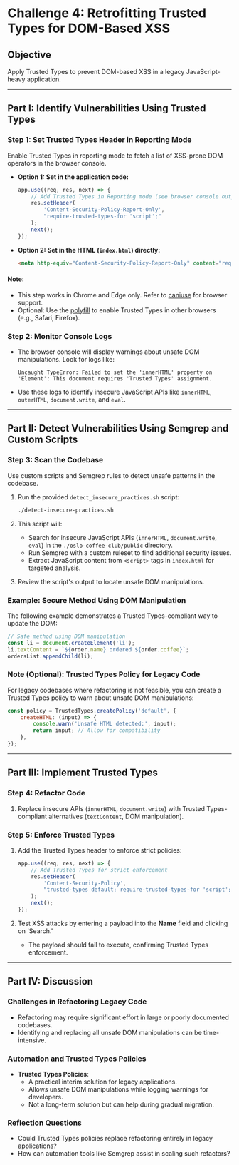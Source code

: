 # Challenge 4: Retrofitting Trusted Types for DOM-Based XSS

## Objective
Apply Trusted Types to prevent DOM-based XSS in a legacy JavaScript-heavy application.

---

## Part I: Identify Vulnerabilities Using Trusted Types

### Step 1: Set Trusted Types Header in Reporting Mode

Enable Trusted Types in reporting mode to fetch a list of XSS-prone DOM operators in the browser console.

- **Option 1: Set in the application code:**
  ```javascript
  app.use((req, res, next) => {
      // Add Trusted Types in Reporting mode (see browser console output)
      res.setHeader(
          'Content-Security-Policy-Report-Only',
          "require-trusted-types-for 'script';"
      );
      next();
  });
  ```

- **Option 2: Set in the HTML (`index.html`) directly:**
  ```html
  <meta http-equiv="Content-Security-Policy-Report-Only" content="require-trusted-types-for 'script';">
  ```

#### **Note**:
- This step works in Chrome and Edge only. Refer to [caniuse](https://caniuse.com/?search=require-trusted-types-for) for browser support.
- Optional: Use the [polyfill](https://github.com/w3c/trusted-types) to enable Trusted Types in other browsers (e.g., Safari, Firefox).

### Step 2: Monitor Console Logs

- The browser console will display warnings about unsafe DOM manipulations. Look for logs like:
  ```plaintext
  Uncaught TypeError: Failed to set the 'innerHTML' property on 'Element': This document requires 'Trusted Types' assignment.
  ```

- Use these logs to identify insecure JavaScript APIs like `innerHTML`, `outerHTML`, `document.write`, and `eval`.

---

## Part II: Detect Vulnerabilities Using Semgrep and Custom Scripts

### Step 3: Scan the Codebase

Use custom scripts and Semgrep rules to detect unsafe patterns in the codebase.

1. Run the provided `detect_insecure_practices.sh` script:
   ```bash
   ./detect-insecure-practices.sh
   ```

2. This script will:
   - Search for insecure JavaScript APIs (`innerHTML`, `document.write`, `eval`) in the `./oslo-coffee-club/public` directory.
   - Run Semgrep with a custom ruleset to find additional security issues.
   - Extract JavaScript content from `<script>` tags in `index.html` for targeted analysis.

3. Review the script's output to locate unsafe DOM manipulations.

### Example: Secure Method Using DOM Manipulation
The following example demonstrates a Trusted Types-compliant way to update the DOM:
```javascript
// Safe method using DOM manipulation
const li = document.createElement('li');
li.textContent = `${order.name} ordered ${order.coffee}`;
ordersList.appendChild(li);
```

### Note (Optional): Trusted Types Policy for Legacy Code
For legacy codebases where refactoring is not feasible, you can create a Trusted Types policy to warn about unsafe DOM manipulations:
```javascript
const policy = TrustedTypes.createPolicy('default', {
    createHTML: (input) => {
        console.warn('Unsafe HTML detected:', input);
        return input; // Allow for compatibility
    },
});
```

---

## Part III: Implement Trusted Types 

### Step 4: Refactor Code
1. Replace insecure APIs (`innerHTML`, `document.write`) with Trusted Types-compliant alternatives (`textContent`, DOM manipulation).

### Step 5: Enforce Trusted Types 
1. Add the Trusted Types header to enforce strict policies:
   ```javascript
   app.use((req, res, next) => {
       // Add Trusted Types for strict enforcement
       res.setHeader(
           'Content-Security-Policy',
           "trusted-types default; require-trusted-types-for 'script';"
       );
       next();
   });
   ```

2. Test XSS attacks by entering a payload into the **Name** field and clicking on 'Search.'
   - The payload should fail to execute, confirming Trusted Types enforcement.

---

## Part IV: Discussion

### Challenges in Refactoring Legacy Code
- Refactoring may require significant effort in large or poorly documented codebases.
- Identifying and replacing all unsafe DOM manipulations can be time-intensive.

### Automation and Trusted Types Policies
- **Trusted Types Policies**:
  - A practical interim solution for legacy applications.
  - Allows unsafe DOM manipulations while logging warnings for developers.
  - Not a long-term solution but can help during gradual migration.

### Reflection Questions
- Could Trusted Types policies replace refactoring entirely in legacy applications?
- How can automation tools like Semgrep assist in scaling such refactors?


